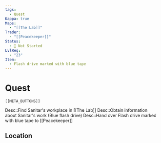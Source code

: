 ```yaml
---
tags:
  - Quest
Kappa: true
Maps:
  - "[[The Lab]]"
Trader:
  - "[[Peacekeeper]]"
Status:
  - 🛑 Not Started
LvlReq:
  - "23"
Item:
  - Flash drive marked with blue tape
---
```

# Quest
```meta-bind-embed
[[META_BUTTONS]]
```
Desc::Find Sanitar's workplace in [[The Lab]]
Desc::Obtain information about Sanitar's work (Blue flash drive)
Desc::Hand over Flash drive marked with blue tape to [[Peacekeeper]]
## Location

